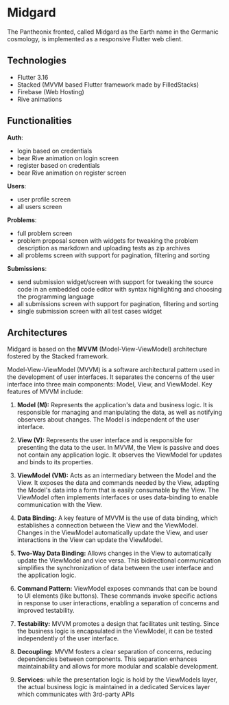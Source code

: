 # Midgard

The Pantheonix fronted, called Midgard as the Earth name in the Germanic cosmology, is implemented as a responsive Flutter web client.

## Technologies
- Flutter 3.16
- Stacked (MVVM based Flutter framework made by FilledStacks)
- Firebase (Web Hosting)
- Rive animations

## Functionalities
**Auth**:
- login based on credentials
- bear Rive animation on login screen
- register based on credentials
- bear Rive animation on register screen

**Users**:
- user profile screen
- all users screen

**Problems**:
- full problem screen
- problem proposal screen with widgets for tweaking the problem description as markdown and uploading tests as zip archives
- all problems screen with support for pagination, filtering and sorting

**Submissions**:
- send submission widget/screen with support for tweaking the source code in an embedded code editor with syntax highlighting and choosing the programming language
- all submissions screen with support for pagination, filtering and sorting
- single submission screen with all test cases widget
## Architectures
Midgard is based on the **MVVM** (Model-View-ViewModel) architecture fostered by the Stacked framework.

Model-View-ViewModel (MVVM) is a software architectural pattern used in the development of user interfaces. It separates the concerns of the user interface into three main components: Model, View, and ViewModel. Key features of MVVM include:

1. **Model (M):** Represents the application's data and business logic. It is responsible for managing and manipulating the data, as well as notifying observers about changes. The Model is independent of the user interface.

2. **View (V):** Represents the user interface and is responsible for presenting the data to the user. In MVVM, the View is passive and does not contain any application logic. It observes the ViewModel for updates and binds to its properties.

3. **ViewModel (VM):** Acts as an intermediary between the Model and the View. It exposes the data and commands needed by the View, adapting the Model's data into a form that is easily consumable by the View. The ViewModel often implements interfaces or uses data-binding to enable communication with the View.

4. **Data Binding:** A key feature of MVVM is the use of data binding, which establishes a connection between the View and the ViewModel. Changes in the ViewModel automatically update the View, and user interactions in the View can update the ViewModel.

5. **Two-Way Data Binding:** Allows changes in the View to automatically update the ViewModel and vice versa. This bidirectional communication simplifies the synchronization of data between the user interface and the application logic.

6. **Command Pattern:** ViewModel exposes commands that can be bound to UI elements (like buttons). These commands invoke specific actions in response to user interactions, enabling a separation of concerns and improved testability.

7. **Testability:** MVVM promotes a design that facilitates unit testing. Since the business logic is encapsulated in the ViewModel, it can be tested independently of the user interface.

8. **Decoupling:** MVVM fosters a clear separation of concerns, reducing dependencies between components. This separation enhances maintainability and allows for more modular and scalable development.

9. **Services**: while the presentation logic is hold by the ViewModels layer, the actual business logic is maintained in a dedicated Services layer which communicates with 3rd-party APIs
